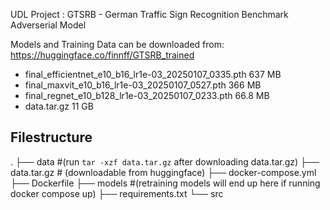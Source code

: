 

UDL Project : GTSRB - German Traffic Sign Recognition Benchmark Adverserial Model

Models and Training Data can be downloaded from:
https://huggingface.co/finnff/GTSRB_trained


* final_efficientnet_e10_b16_lr1e-03_20250107_0335.pth 637 MB
* final_maxvit_e10_b16_lr1e-03_20250107_0527.pth 366 MB
* final_regnet_e10_b128_lr1e-03_20250107_0233.pth 66.8 MB
* data.tar.gz 11 GB


## Filestructure

.
├── data #(run `tar -xzf data.tar.gz` after downloading data.tar.gz)
├── data.tar.gz  # (downloadable from huggingface)
├── docker-compose.yml
├── Dockerfile
├── models #(retraining models will end up here if running docker compose up)
├── requirements.txt
└── src

